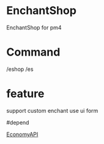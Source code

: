 # EnchantShop
EnchantShop for pm4

# Command

/eshop
/es

# feature

support custom enchant
use ui form

#depend

[EconomyAPI](https://poggit.pmmp.io/p/EconomyAPI/5.7.3-PM4)
